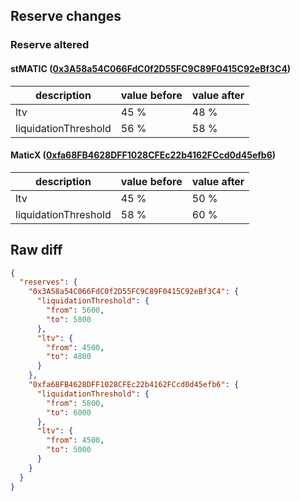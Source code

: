 ## Reserve changes

### Reserve altered

#### stMATIC ([0x3A58a54C066FdC0f2D55FC9C89F0415C92eBf3C4](https://polygonscan.com/address/0x3A58a54C066FdC0f2D55FC9C89F0415C92eBf3C4))

| description | value before | value after |
| --- | --- | --- |
| ltv | 45 % | 48 % |
| liquidationThreshold | 56 % | 58 % |


#### MaticX ([0xfa68FB4628DFF1028CFEc22b4162FCcd0d45efb6](https://polygonscan.com/address/0xfa68FB4628DFF1028CFEc22b4162FCcd0d45efb6))

| description | value before | value after |
| --- | --- | --- |
| ltv | 45 % | 50 % |
| liquidationThreshold | 58 % | 60 % |


## Raw diff

```json
{
  "reserves": {
    "0x3A58a54C066FdC0f2D55FC9C89F0415C92eBf3C4": {
      "liquidationThreshold": {
        "from": 5600,
        "to": 5800
      },
      "ltv": {
        "from": 4500,
        "to": 4800
      }
    },
    "0xfa68FB4628DFF1028CFEc22b4162FCcd0d45efb6": {
      "liquidationThreshold": {
        "from": 5800,
        "to": 6000
      },
      "ltv": {
        "from": 4500,
        "to": 5000
      }
    }
  }
}
```